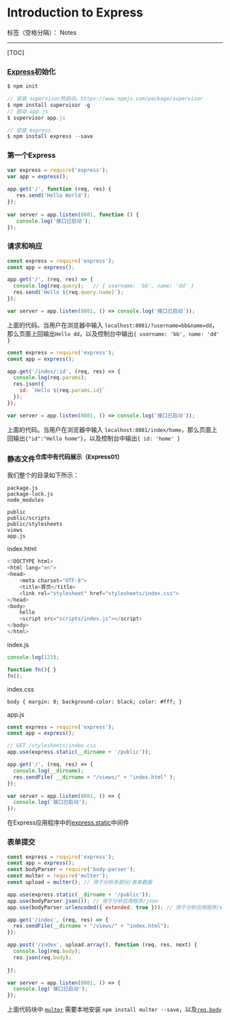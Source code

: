 ﻿# Introduction to Express

标签（空格分隔）： Notes

---
[TOC]

<h3><a href="https://www.runoob.com/nodejs/nodejs-express-framework.html">Express</a>初始化</h3>

```javascript
$ npm init

// 安装 supervisor热启动。https://www.npmjs.com/package/supervisor
$ npm install supervisor -g
// 启动 app.js
$ supervisor app.js

// 安装 express
$ npm install express --save
```

<h3>第一个Express</h3>

```javascript
var express = require('express');
var app = express();
 
app.get('/', function (req, res) {
   res.send('Hello World');
});
 
var server = app.listen(8081, function () {
   console.log('接口已启动');
});
```

<h3>请求和响应</h3> 

```javascript
const express = require('express');
const app = express();

app.get('/', (req, res) => {
  console.log(req.query);   // { username: 'bb', name: 'dd' }
  res.send(`Hello ${req.query.name}`);
});

var server = app.listen(8081, () => console.log('接口已启动'));
```
<p>上面的代码。当用户在浏览器中输入 <code>localhost:8081/?username=bb&name=dd</code>，那么页面上回输出<code>Hello dd</code>，以及控制台中输出<code>{ username: 'bb', name: 'dd' }</code></p>

```javascript
const express = require('express');
const app = express();

app.get('/index/:id', (req, res) => {
  console.log(req.params);
  res.json({
    id: `Hello ${req.params.id}`
  });
});

var server = app.listen(8081, () => console.log('接口已启动'));
```
<p>上面的代码。当用户在浏览器中输入 <code>localhost:8081/index/home</code>，那么页面上回输出<code>{"id":"Hello home"}</code>，以及控制台中输出<code>{ id: 'home' }</code></p>

<h3>静态文件<sup>仓库中有代码展示（Express01）</sup></h3>
<p>我们整个的目录如下所示：</p>

```
package.js
package-lock.js
node_modules

public
public/scripts
public/stylesheets
views
app.js
```

<i class="icon-file"></i> index.html
```javascript
<!DOCTYPE html>
<html lang="en">
<head>
    <meta charset="UTF-8">
    <title>首页</title>
    <link rel="stylesheet" href="stylesheets/index.css">
</head>
<body>
    hello
    <script src="scripts/index.js"></script>
</body>
</html>
```

<i class="icon-file"></i> index.js
```javascript
console.log(123);

function fn(){ }
fn();
```

<i class="icon-file"></i> index.css
```
body { margin: 0; background-color: black; color: #fff; }
```

<i class="icon-file"></i> app.js
```javascript
const express = require('express');
const app = express();

// GET /stylesheets/index.css
app.use(express.static(__dirname + '/public'));

app.get('/', (req, res) => {
  console.log(__dirname);
  res.sendFile( __dirname + "/views/" + "index.html" );
});

var server = app.listen(8081, () => {
  console.log('接口已启动');
});
```
<p>在Express应用程序中的<a href="http://www.expressjs.com.cn/4x/api.html#res.render">express.static</a>中间件</p>

<h3>表单提交</h3>

```javascript
const express = require('express');
const app = express();
const bodyParser = require('body-parser');
const multer = require('multer');
const upload = multer(); // 用于分析多部分/表单数据

app.use(express.static(__dirname + '/public'));
app.use(bodyParser.json()); // 用于分析应用程序/json
app.use(bodyParser.urlencoded({ extended: true })); // 用于分析应用程序/x-www-form-urlencoded

app.get('/index', (req, res) => {
  res.sendFile(__dirname + "/views/" + "index.html");
});

app.post('/index', upload.array(), function (req, res, next) {
  console.log(req.body);
  res.json(req.body);
  
});

var server = app.listen(8081, () => {
  console.log('接口已启动');
});
```
<p>上面代码块中 <code><a href="https://github.com/expressjs/multer/blob/master/doc/README-zh-cn.md">multer</a></code> 需要本地安装 <code>npm install multer --save</code>，以及<code><a href="http://www.expressjs.com.cn/4x/api.html#req.body">req.body</a></code></p>
